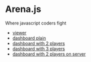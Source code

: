 # Arena.js

Where javascript coders fight


<ul>
	<li><a href="www/viewer">viewer</a></li>
	<li><a href="www/dashboard">dashboard plain</a></li>
	<li><a href='www/dashboard/#{"bot1":"http://localhost/~jerome/webwork/arenajs/lib/MyTankBot.js","bot2":"http://localhost/~jerome/webwork/arenajs/lib/MyTankBot.js"}'>dashboard with 2 players</a></li>
	<li><a href='www/dashboard/#{"bot1":"http://localhost/~jerome/webwork/arenajs/lib/MyTankBot.js","bot2":"http://localhost/~jerome/webwork/arenajs/lib/MyTankBotScared.js","bot3":"http://localhost/~jerome/webwork/arenajs/lib/MyTankBotMad.js"}'>dashboard with 3 players</a></li>
	<li><a href='www/dashboard/#{"bot1":"http://arenajs.jetienne.com/lib/MyTankBot.js","bot2":"http://arenajs.jetienne.com/lib/MyTankBot.js"}'>dashboard with 2 players on server</a></li>
</ul>
